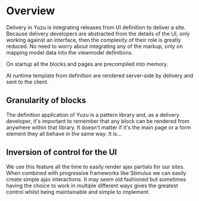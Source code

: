 # Overview

Delivery in Yuzu is integrating releases from UI definition to deliver a site. Because delivery developers are abstracted from the details of the UI, only working against an interface, then the complexity of their role is greatly reduced. No need to worry about integrating any of the markup, only on mapping model data into the viewmodel definitions.

On startup all the blocks and pages are precompiled into memory.

At runtime template from definition are rendered server-side by delivery and sent to the client. 

## Granularity of blocks

The definition application of Yuzu is a pattern library and, as a delivery developer, it's important to remember that any block can be rendered from anywhere within that library. It doesn't matter if it's the main page or a form element they all behave in the same way. It is...

## Inversion of control for the UI

We use this feature all the time to easily render ajax partials for our sites. When combined with progressive frameworks like Stimulus we can easily create simple ajax interactions. It may seem old fashioned but sometimes having the choice to work in multiple different ways gives the greatest control whilst being maintainable and simple to implement.
